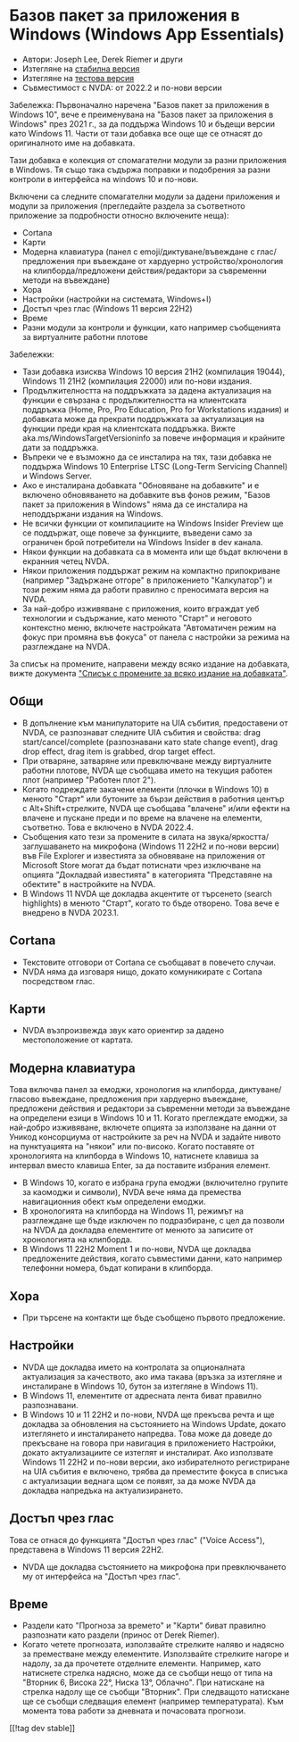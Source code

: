 # Базов пакет за приложения в Windows (Windows App Essentials) #

* Автори: Joseph Lee, Derek Riemer и други
* Изтегляне на [стабилна версия][1]
* Изтегляне на [тестова версия][2]
* Съвместимост с NVDA: от 2022.2 и по-нови версии

Забележка: Първоначално наречена "Базов пакет за приложения в Windows 10",
вече е преименувана на "Базов пакет за приложения в Windows" през 2021 г.,
за да поддържа Windows 10 и бъдещи версии като Windows 11. Части от тази
добавка все още ще се отнасят до оригиналното име на добавката.

Тази добавка е колекция от спомагателни модули за разни приложения в
Windows. Тя също така съдържа поправки и подобрения за разни контроли в
интерфейса на windows 10 и по-нови.

Включени са следните спомагателни модули за дадени приложения и модули за
приложения (прегледайте раздела за съответното приложение за подробности
относно включените неща):

* Cortana
* Карти
* Модерна клавиатура (панел с emoji/диктуване/въвеждане с глас/предложения
  при въвеждане от хардуерно устройство/хронология на клипборда/предложени
  действия/редактори за съвременни методи на въвеждане)
* Хора
* Настройки (настройки на системата, Windows+I)
* Достъп чрез глас (Windows 11 версия 22H2)
* Време
* Разни модули за контроли и функции, като например съобщенията за
  виртуалните работни плотове

Забележки:

* Тази добавка изисква Windows 10 версия 21H2 (компилация 19044), Windows 11
  21H2 (компилация 22000) или по-нови издания.
* Продължителността на поддръжката за дадена актуализация на функции е
  свързана с продължителността на клиентската поддръжка (Home, Pro, Pro
  Education, Pro for Workstations издания) и добавката може да прекрати
  поддръжката за актуализация на функции преди края на клиентската
  поддръжка. Вижте aka.ms/WindowsTargetVersioninfo за повече информация и
  крайните дати за поддръжка.
* Въпреки че е възможно да се инсталира на тях, тази добавка не поддържа
  Windows 10 Enterprise LTSC (Long-Term Servicing Channel) и Windows Server.
* Ако е инсталирана добавката "Обновяване на добавките" и е включено
  обновяването на добавките във фонов режим, "Базов пакет за приложения в
  Windows" няма да се инсталира на неподдържани издания на Windows.
* Не всички функции от компилациите на Windows Insider Preview ще се
  поддържат, още повече за функциите, въведени само за ограничен брой
  потребители на Windows Insider в dev канала.
* Някои функции на добавката са в момента или ще бъдат включени в екранния
  четец NVDA.
* Някои приложения поддържат режим на компактно припокриване (например
  "Задържане отгоре" в приложението "Калкулатор") и този режим няма да
  работи правилно с преносимата версия на NVDA.
* За най-добро изживяване с приложения, които вграждат уеб технологии и
  съдържание, като менюто "Старт" и неговото контекстно меню, включете
  настройката "Автоматичен режим на фокус при промяна във фокуса" от панела
  с настройки за режима на разглеждане на NVDA.

За списък на промените, направени между всяко издание на добавката, вижте
документа ["Списък с промените за всяко издание на добавката"][3].

## Общи

* В допълнение към манипулаторите на UIA събития, предоставени от NVDA, се
  разпознават следните UIA събития и свойства: drag start/cancel/complete
  (разпознавани като state change event), drag drop effect, drag item is
  grabbed, drop target effect.
* При отваряне, затваряне или превключване между виртуалните работни
  плотове, NVDA ще съобщава името на текущия работен плот (например "Работен
  плот 2").
* Когато подреждате закачени елементи (плочки в Windows 10) в менюто "Старт"
  или бутоните за бързи действия в работния център с Alt+Shift+стрелките,
  NVDA ще съобщава "влачене" и/или ефекти на влачене и пускане преди и по
  време на влачене на елементи, съответно. Това е включено в NVDA 2022.4.
* Съобщения като тези за промените в силата на звука/яркостта/заглушаването
  на микрофона (Windows 11 22H2 и по-нови версии) във File Explorer и
  известията за обновяване на приложения от Microsoft Store могат да бъдат
  потиснати чрез изключване на опцията "Докладвай известията" в категорията
  "Представяне на обектите" в настройките на NVDA.
* В Windows 11 NVDA ще докладва акцентите от търсенето (search highlights) в
  менюто "Старт", когато то бъде отворено. Това вече е внедрено в NVDA
  2023.1.

## Cortana

* Текстовите отговори от Cortana се съобщават в повечето случаи.
* NVDA няма да изговаря нищо, докато комуникирате с Cortana посредством
  глас.

## Карти

* NVDA възпроизвежда звук като ориентир за дадено местоположение от картата.

## Модерна клавиатура

Това включва панел за емоджи, хронология на клипборда, диктуване/гласово
въвеждане, предложения при хардуерно въвеждане, предложени действия и
редактори за съвременни методи за въвеждане на определени езици в Windows 10
и 11. Когато преглеждате емоджи, за най-добро изживяване, включете опцията
за използване на данни от Уникод консорциума от настройките за реч на NVDA и
задайте нивото на пунктуацията на "някои" или по-високо. Когато поставяте от
хронологията на клипборда в Windows 10, натиснете клавиша за интервал вместо
клавиша Enter, за да поставите избрания елемент.

* В Windows 10, когато е избрана група емоджи (включително групите за
  каомоджи и символи), NVDA вече няма да премества навигационния обект към
  определени емоджи.
* В хронологията на клипборда на Windows 11, режимът на разглеждане ще бъде
  изключен по подразбиране, с цел да позволи на NVDA да докладва елементите
  от менюто за записите от хронологията на клипборда.
* В Windows 11 22H2 Moment 1 и по-нови, NVDA ще докладва предложените
  действия, когато съвместими данни, като например телефонни номера, бъдат
  копирани в клипборда.

## Хора

* При търсене на контакти ще бъде съобщено първото предложение.

## Настройки

* NVDA ще докладва името на контролата за опционалната актуализация за
  качеството, ако има такава (връзка за изтегляне и инсталиране в Windows
  10, бутон за изтегляне в Windows 11).
* В Windows 11, елементите от адресната лента биват правилно разпознавани.
* В Windows 10 и 11 22H2 и по-нови, NVDA ще прекъсва речта и ще докладва за
  обновления на състоянието на Windows Update, докато изтеглянето и
  инсталирането напредва. Това може да доведе до прекъсване на говора при
  навигация в приложението Настройки, докато актуализациите се изтеглят и
  инсталират. Ако използвате Windows 11 22H2 и по-нови версии, ако
  избирателното регистриране на UIA събития е включено, трябва да преместите
  фокуса в списъка с актуализации веднага щом се появят, за да може NVDA да
  докладва напредъка на актуализирането.

## Достъп чрез глас

Това се отнася до функцията "Достъп чрез глас" ("Voice Access"), представена
в Windows 11 версия 22H2.

* NVDA ще докладва състоянието на микрофона при превключването му от
  интерфейса на "Достъп чрез глас".

## Време

* Раздели като "Прогноза за времето" и "Карти" биват правилно разпознати
  като раздели (принос от Derek Riemer).
* Когато четете прогнозата, използвайте стрелките наляво и надясно за
  преместване между елементите. Използвайте стрелките нагоре и надолу, за да
  прочетете отделните елементи. Например, като натиснете стрелка надясно,
  може да се съобщи нещо от типа на "Вторник 6, Висока ‎‎22°, Ниска ‎‎13°,
  Облачно". При натискане на стрелка надолу ще се съобщи "Вторник". При
  следващото натискане ще се съобщи следващия елемент (например
  температурата). Към момента това работи за дневната и почасовата прогнози.

[[!tag dev stable]]

[1]: https://addons.nvda-project.org/files/get.php?file=w10

[2]: https://addons.nvda-project.org/files/get.php?file=w10-dev

[3]: https://github.com/josephsl/wintenapps/wiki/w10changelog
